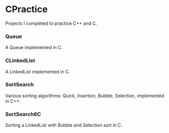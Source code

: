 # CPractice
Projects I completed to practice C++ and C.

### Queue
A Queue implemented in C.

### CLinkedList
A LinkedList implemented in C.

### SortSearch
Various sorting algorithms: Quick, Insertion, Bubble, Selection, implemented in C++.

### SortSearch6C
Sorting a LinkedList with Bubble and Selection sort in C.




